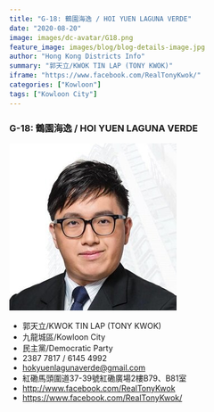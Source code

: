 ```yaml
---
title: "G-18: 鶴園海逸 / HOI YUEN LAGUNA VERDE"
date: "2020-08-20"
image: images/dc-avatar/G18.png
feature_image: images/blog/blog-details-image.jpg
author: "Hong Kong Districts Info"
summary: "郭天立/KWOK TIN LAP (TONY KWOK)"
iframe: "https://www.facebook.com/RealTonyKwok/"
categories: ["Kowloon"]
tags: ["Kowloon City"]
---
```


### G-18: 鶴園海逸 / HOI YUEN LAGUNA VERDE  
![](/images/dc-avatar/G18.png)  

 - 郭天立/KWOK TIN LAP (TONY KWOK)  
 - 九龍城區/Kowloon City  
 - 民主黨/Democratic Party  
 - 2387 7817 / 6145 4992  
 - hokyuenlagunaverde@gmail.com  
 - 紅磡馬頭圍道37-39號紅磡廣場2樓B79、B81室  
 - http://www.facebook.com/RealTonyKwok  
 - https://www.facebook.com/RealTonyKwok/
